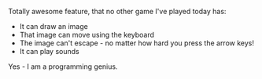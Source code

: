 Totally awesome feature, that no other game I've played today has:

* It can draw an image
* That image can move using the keyboard
* The image can't escape - no matter how hard you press the arrow keys!
* It can play sounds

Yes - I am a programming genius.
